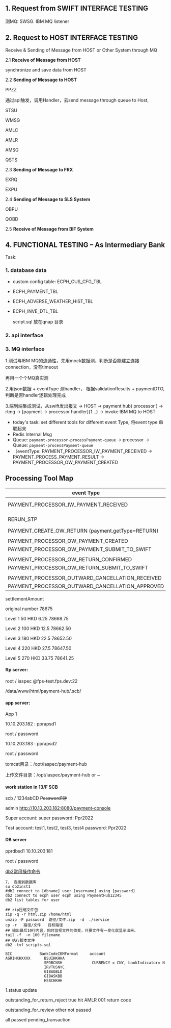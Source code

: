 ## 1. Request from SWIFT INTERFACE TESTING

测MQ: SWSG. IBM MQ listener

## 2. Request to HOST INTERFACE TESTING

 Receive & Sending of Message from HOST or Other System through MQ

2.1 **Receive of Message from HOST**

synchronize and save data from HOST

2.2 **Sending of Message to HOST**

PPZZ

通过api触发，调用Handler，去send  message through queue to Host, 

STSU

WMSG

AMLC

AMLR

AMSG

QSTS

2.3 **Sending of Message to FRX**

EXRQ

EXPU

2.4 **Sending of Message to SLS System**

OBPU

QOBD

2.5 **Receive of Message from BIF System**





## 4. FUNCTIONAL TESTING – As Intermediary Bank



Task:

### 1. database data

* custom config table: ECPH_CUS_CFG_TBL

* ECPH_PAYMENT_TBL

* ECPH_ADVERSE_WEATHER_HIST_TBL

* ECPH_INVE_DTL_TBL

  script.sql 放在qnap 目录

### 2. api interface

### 3. MQ interface





1.测试与IBM MQ的连通性，先用mock数据测，判断是否能建立连接connection，没有timeout

再用一个个MQ真实测

2.用json数据 + eventType 测handler， 根据validationResults + paymentDTO, 判断是否handler逻辑处理完成

3.端到端集成测试，从swift发出报文 -> HOST -> payment hub( processor ) -> rtmg -> [payment -> processor handler]{1...} -> invoke IBM MQ to HOST 

* today's task:   set different tools for different event Type,  将event type 串联起来
* Redis Internal Msg
*  Queue: <code>payment-processor-processPayment-queue</code>   -> processor  ->  Queue: <code>payment-processPayment-queue</code> 
*  （eventType:  PAYMENT_PROCESSOR_IW_PAYMENT_RECEIVED ->  PAYMENT_PROCESS_PAYMENT_RESULT  -> PAYMENT_PROCESSOR_OW_PAYMENT_CREATED

## Processing Tool Map

| event Type                                        | processing Tools                    | Action Type                  |
| ------------------------------------------------- | ----------------------------------- | ---------------------------- |
| PAYMENT_PROCESSOR_IW_PAYMENT_RECEIVED             | invoke payment [CREATE_OW_PAYMENT]  | CREATE_OW_PAYMENT            |
| RERUN_STP                                         | invoke payment [CREATE_OW_PAYMENT]  | CREATE_OW_PAYMENT            |
| PAYMENT_CREATE_OW_RETURN (payment.getType=RETURN) | no tool so far, manual process      | CREATE_OW_PAYMENT            |
|                                                   |                                     |                              |
| PAYMENT_PROCESSOR_OW_PAYMENT_CREATED              | invoke payment: batch1 -> batch2    | SUBMIT_to_SWITFT             |
| PAYMENT_PROCESSOR_OW_PAYMENT_SUBMIT_TO_SWIFT      | processUpdPaymentProcessingTools    | Process_update               |
|                                                   |                                     |                              |
| PAYMENT_PROCESSOR_OW_RETURN_CONFIRMED             | no tool, waiting for rerun          |                              |
| PAYMENT_PROCESSOR_OW_RETURN_SUBMIT_TO_SWIFT       | no tool, save updated payment in db |                              |
|                                                   |                                     |                              |
| PAYMENT_PROCESSOR_OUTWARD_CANCELLATION_RECEIVED   | no tool                             |                              |
| PAYMENT_PROCESSOR_OUTWARD_CANCELLATION_APPROVED   | no tool,                            | SUBMIT_PAYMENT_STATUS_REPORT |



settlementAmount

original number                                                                        78675

Level 1                         50 HKD                   6.25                       78668.75

Level 2                        100 HKD                   12.5                      78662.50

Level 3                        180 HKD                   22.5                      78652.50

Level 4                        220 HKD                    27.5        			  78647.50

Level 5                        270 HKD                    33.75        			78641.25



####  ftp server:

root / iaspec  @fps-test.fps.dev:22

/data/www/html/payment-hub/.scb/



####  app  server:

App 1

10.10.203.182  :  pprapsd1     

root / password

10.10.203.183  :  pprapsd2     

root / password

tomcat目录：/opt/iaspec/payment-hub

上传文件目录：/opt/iaspec/payment-hub or ~  



####  work station in 13/F SCB

scb / 1234abCD    ~~Password1@~~

admin    http://10.10.203.182:8080/payment-console

Super account: super   password: Ppr2022

Test account: test1, test2, test3, test4    password: Ppr2022

#### DB server

pprdbsd1   10.10.203.181

root / password

[db2常用操作命令](https://cloud.tencent.com/developer/article/1414071)

````shell
7、 连接到数据库 　
su db2inst1
#db2 connect to [dbname] user [username] using [password]
db2 connect to ecph user ecph using PaymentHub12345
db2 list tables for user

## zip压缩文件包
zip -q -r html.zip /home/html
unzip -P password  路径/文件.zip  -d  ./service
cp -r   路径/文件   目标路径
## 输出最后10行内容，同时监视文件的改变，只要文件有一变化就显示出来。
tail -f  -n 100 filename
## 执行脚本文件
db2 -tvf scripts.sql

BIC            BankCodeIBMFormat     account
AGRIHKHXXXX      BSUIHKHHA 
                 SPDBCNSH             CURRENCY = CNY, bankIndicator= N
                 IRVTUSNYC
                 GIBAGBLD
                 GIBASKBB
                 HSBCHKHH
````



1.status update

outstanding_for_return_reject    true hit AMLR 001 return code

outstanding_for_review    other not passed  

all passed     pending_transaction
